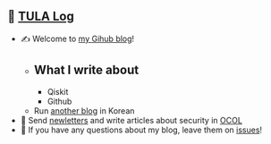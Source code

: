 ## 🏃 [TULA Log](https://tula3and.github.io)

- :writing_hand: Welcome to [my Gihub blog](https://tula3and.github.io/)!
  - What I write about
    - 
    - Qiskit
    - Github
  - Run [another blog](https://tula3and.tistory.com/) in Korean
- :cookie: Send [newletters](https://www.notion.so/OCOL-a7aa10edd95f42c586b23a5a536b9649) and write articles about security in [OCOL](https://medium.com/ocol)
- 💬 If you have any questions about my blog, leave them on [issues](https://github.com/tula3and/tula3and.github.io/issues)!
